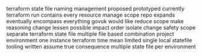 terraform state file naming management proposed prototyped currently terraform run contains every resource manage scope repo expands eventually encompass everything govuk would like reduce scope make reasoning change lessen possible impact order isolate change safety scope separate terraform state file multiple file based combination project environment one instance terraform time mean limited single local statefile tooling written assume true consequence multiple state file per environment